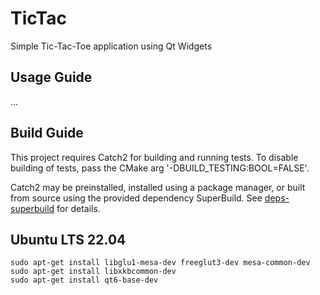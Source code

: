 # TicTac

Simple Tic-Tac-Toe application using Qt Widgets

## Usage Guide

...

## Build Guide

This project requires Catch2 for building and running tests. To disable building of tests, pass the CMake arg '-DBUILD_TESTING:BOOL=FALSE'.

Catch2 may be preinstalled, installed using a package manager, or built from source using the provided dependency SuperBuild. See [deps-superbuild](deps-superbuild/README.md) for details.

## Ubuntu LTS 22.04

```
sudo apt-get install libglu1-mesa-dev freeglut3-dev mesa-common-dev
sudo apt-get install libxkbcommon-dev
sudo apt-get install qt6-base-dev
```
